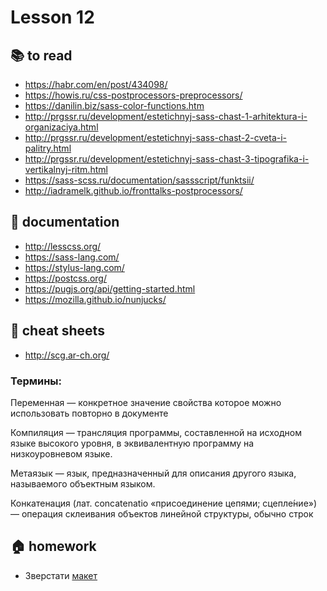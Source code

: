 
# Lesson 12

<!-- ## :computer: to do -->

## :books: to read
* https://habr.com/en/post/434098/
* https://howis.ru/css-postprocessors-preprocessors/
* https://danilin.biz/sass-color-functions.htm
* http://prgssr.ru/development/estetichnyj-sass-chast-1-arhitektura-i-organizaciya.html
* http://prgssr.ru/development/estetichnyj-sass-chast-2-cveta-i-palitry.html
* http://prgssr.ru/development/estetichnyj-sass-chast-3-tipografika-i-vertikalnyj-ritm.html
* https://sass-scss.ru/documentation/sassscript/funktsii/
* http://iadramelk.github.io/fronttalks-postprocessors/

## :notebook: documentation
* http://lesscss.org/
* https://sass-lang.com/
* https://stylus-lang.com/
* https://postcss.org/
* https://pugjs.org/api/getting-started.html
* https://mozilla.github.io/nunjucks/

## :pushpin: cheat sheets
* http://scg.ar-ch.org/


<!-- ## :octocat: advanced -->

### Термины:
Переменная — конкретное значение свойства которое можно использовать повторно в документе

Компиляция — трансляция программы, составленной на исходном языке высокого уровня, в эквивалентную программу на низкоуровневом языке.

Метаязык — язык, предназначенный для описания другого языка, называемого объектным языком.

Конкатенация (лат. concatenatio «присоединение цепями; сцепле́ние») — операция склеивания объектов линейной структуры, обычно строк

## :house: homework
* Зверстати [макет](./1.psd)

<!-- ## :muscle: practice -->
  
<!-- ## :nerd_face: in addition -->

